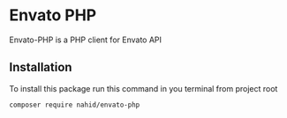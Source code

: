 # Envato PHP

Envato-PHP is a PHP client for Envato API

## Installation

To install this package run this command in you terminal from project root

```shell
composer require nahid/envato-php
```
